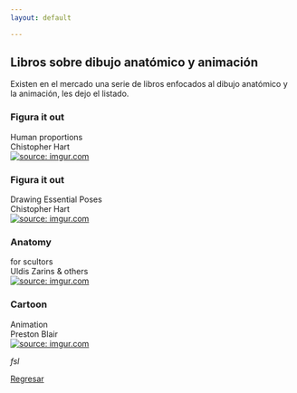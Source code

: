 ```yaml
---
layout: default

---
```


## Libros sobre dibujo anatómico y animación 

Existen en el mercado una serie de libros enfocados al dibujo anatómico y la animación, les dejo el listado.

### Figura it out
Human proportions
<br>
Chistopher Hart
<br>
<a href="https://imgur.com/JvmVS6K"><img src="https://i.imgur.com/JvmVS6K.png" title="source: imgur.com" /></a>

### Figura it out
Drawing Essential Poses
<br>
Chistopher Hart
<br>
<a href="https://imgur.com/uKkK3hB"><img src="https://i.imgur.com/uKkK3hB.png" title="source: imgur.com" /></a>

### Anatomy
for scultors
<br>
Uldis Zarins & others
<br>
<a href="https://imgur.com/ygDvRJg"><img src="https://i.imgur.com/ygDvRJg.png" title="source: imgur.com" /></a>

### Cartoon
Animation
<br>
Preston Blair
<br>
<a href="https://imgur.com/l2wzl0y"><img src="https://i.imgur.com/l2wzl0y.png" title="source: imgur.com" /></a>


_fsl_

[Regresar](./)

